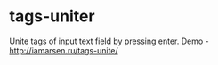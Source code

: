 # tags-uniter
Unite tags of input text field by pressing enter.
Demo -   http://iamarsen.ru/tags-unite/

